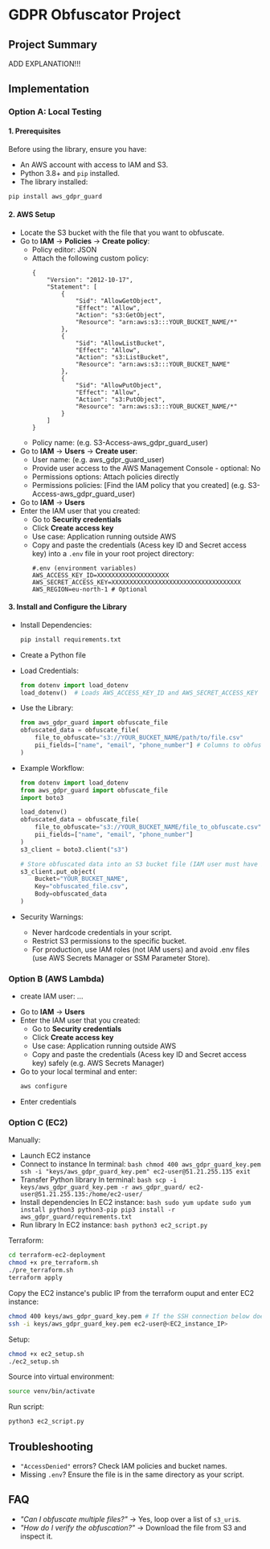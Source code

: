 # GDPR Obfuscator Project
## Project Summary

ADD EXPLANATION!!!


## Implementation
### Option A: Local Testing
#### 1. Prerequisites

Before using the library, ensure you have:
* An AWS account with access to IAM and S3.
* Python 3.8+ and `pip` installed.
* The library installed:
```sh
pip install aws_gdpr_guard
```


#### 2. AWS Setup

* Locate the S3 bucket with the file that you want to obfuscate.
* Go to **IAM** → **Policies** → **Create policy**:
    - Policy editor: JSON
    - Attach the following custom policy:
        ```
        {
            "Version": "2012-10-17",
            "Statement": [
                {
                    "Sid": "AllowGetObject",
                    "Effect": "Allow",
                    "Action": "s3:GetObject",
                    "Resource": "arn:aws:s3:::YOUR_BUCKET_NAME/*"
                },
                {
                    "Sid": "AllowListBucket",
                    "Effect": "Allow",
                    "Action": "s3:ListBucket",
                    "Resource": "arn:aws:s3:::YOUR_BUCKET_NAME"
                },
                {
                    "Sid": "AllowPutObject",
                    "Effect": "Allow",
                    "Action": "s3:PutObject",
                    "Resource": "arn:aws:s3:::YOUR_BUCKET_NAME/*"
                }
            ]
        }
        ```
    - Policy name: (e.g. S3-Access-aws_gdpr_guard_user)
* Go to **IAM** → **Users** → **Create user**:
    - User name: (e.g. aws_gdpr_guard_user)
    - Provide user access to the AWS Management Console - optional: No
    - Permissions options: Attach policies directly
    - Permissions policies: [Find the IAM policy that you created] (e.g. S3-Access-aws_gdpr_guard_user)
* Go to **IAM** → **Users**
* Enter the IAM user that you created:
    - Go to **Security credentials**
    - Click **Create access key**
    - Use case: Application running outside AWS
    - Copy and paste the credentials (Acess key ID and Secret access key) into a `.env` file in your root project directory:
        ```
        #.env (environment variables)
        AWS_ACCESS_KEY_ID=XXXXXXXXXXXXXXXXXXXX
        AWS_SECRET_ACCESS_KEY=XXXXXXXXXXXXXXXXXXXXXXXXXXXXXXXXXXXX
        AWS_REGION=eu-north-1 # Optional
        ```


#### 3. Install and Configure the Library
* Install Dependencies:
    ```sh
    pip install requirements.txt
    ```
* Create a Python file
* Load Credentials:
    ```python
    from dotenv import load_dotenv
    load_dotenv()  # Loads AWS_ACCESS_KEY_ID and AWS_SECRET_ACCESS_KEY
    ```
* Use the Library:
    ```python
    from aws_gdpr_guard import obfuscate_file
    obfuscated_data = obfuscate_file(
        file_to_obfuscate="s3://YOUR_BUCKET_NAME/path/to/file.csv"
        pii_fields=["name", "email", "phone_number"] # Columns to obfuscate
    )
    ```

* Example Workflow:
    ```python
    from dotenv import load_dotenv
    from aws_gdpr_guard import obfuscate_file
    import boto3

    load_dotenv()
    obfuscated_data = obfuscate_file(
        file_to_obfuscate="s3://YOUR_BUCKET_NAME/file_to_obfuscate.csv"
        pii_fields=["name", "email", "phone_number"]
    )
    s3_client = boto3.client("s3")

    # Store obfuscated data into an S3 bucket file (IAM user must have PutObject permission on the S3 bucket)
    s3_client.put_object(
        Bucket="YOUR_BUCKET_NAME",
        Key="obfuscated_file.csv",
        Body=obfuscated_data
    )
    ```

* Security Warnings:
    - Never hardcode credentials in your script.
    - Restrict S3 permissions to the specific bucket.
    - For production, use IAM roles (not IAM users) and avoid .env files (use AWS Secrets Manager or SSM Parameter Store).


### Option B (AWS Lambda)

- create IAM user:
    ...
* Go to **IAM** → **Users**
* Enter the IAM user that you created:
    - Go to **Security credentials**
    - Click **Create access key**
    - Use case: Application running outside AWS
    - Copy and paste the credentials (Acess key ID and Secret access key) safely (e.g. AWS Secrets Manager)
* Go to your local terminal and enter:
    ```bash
    aws configure
    ```
* Enter credentials 

### Option C (EC2)
Manually:
- Launch EC2 instance
- Connect to instance
    In terminal:
        ```bash
        chmod 400 aws_gdpr_guard_key.pem
        ssh -i "keys/aws_gdpr_guard_key.pem" ec2-user@51.21.255.135
        exit
        ```
- Transfer Python library
    In terminal:
        ```bash
        scp -i keys/aws_gdpr_guard_key.pem -r aws_gdpr_guard/ ec2-user@51.21.255.135:/home/ec2-user/
        ```
- Install dependencies
    In EC2 instance:
        ```bash
        sudo yum update
        sudo yum install python3 python3-pip
        pip3 install -r aws_gdpr_guard/requirements.txt
        ```
- Run library
    In EC2 instance:
        ```bash
        python3 ec2_script.py
        ```

Terraform:
```bash
cd terraform-ec2-deployment
chmod +x pre_terraform.sh
./pre_terraform.sh
terraform apply
```

Copy the EC2 instance's public IP from the terraform ouput and enter EC2 instance:
```bash
chmod 400 keys/aws_gdpr_guard_key.pem # If the SSH connection below doesn't work
ssh -i keys/aws_gdpr_guard_key.pem ec2-user@<EC2_instance_IP>
```

Setup:
```bash
chmod +x ec2_setup.sh
./ec2_setup.sh
```

Source into virtual environment:
```bash
source venv/bin/activate
```

Run script:
```bash
python3 ec2_script.py
```


## Troubleshooting
* `"AccessDenied"` errors? Check IAM policies and bucket names.
* Missing `.env`? Ensure the file is in the same directory as your script.


## FAQ
* *"Can I obfuscate multiple files?"* → Yes, loop over a list of `s3_uri`s.
* *"How do I verify the obfuscation?"* → Download the file from S3 and inspect it.


